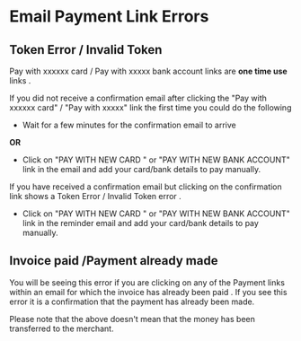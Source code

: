 # Email Payment Link Errors

## Token Error / Invalid Token

Pay with xxxxxx card  / Pay with xxxxx bank account links are **one time use** links .&#x20;

If you did not receive a confirmation email after clicking the "Pay with xxxxxx card"  / "Pay with xxxxx" link the first time you could do the following

* &#x20;Wait for a few minutes for the confirmation email to arrive

&#x20;                                                         **OR**

* Click on "PAY WITH NEW CARD "  or "PAY WITH NEW BANK ACCOUNT" link in the email and add your card/bank details to pay manually.

If you have received a confirmation email but clicking on the confirmation link shows a Token Error / Invalid Token error .

* Click on "PAY WITH NEW CARD "  or "PAY WITH NEW BANK ACCOUNT" link in the reminder email and add your card/bank details to pay manually.





## Invoice paid /Payment already made

You will be seeing this error if you are clicking on any of the Payment links within an email for which the invoice has already been paid . If you see this error it is a confirmation that the payment has already been made.

Please note that the above doesn't mean that the money has been transferred to the merchant.


